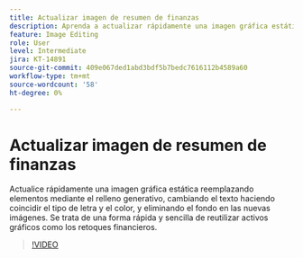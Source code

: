 ```yaml
---
title: Actualizar imagen de resumen de finanzas
description: Aprenda a actualizar rápidamente una imagen gráfica estática
feature: Image Editing
role: User
level: Intermediate
jira: KT-14891
source-git-commit: 409e067ded1abd3bdf5b7bedc7616112b4589a60
workflow-type: tm+mt
source-wordcount: '58'
ht-degree: 0%

---
```


# Actualizar imagen de resumen de finanzas

Actualice rápidamente una imagen gráfica estática reemplazando elementos mediante el relleno generativo, cambiando el texto haciendo coincidir el tipo de letra y el color, y eliminando el fondo en las nuevas imágenes. Se trata de una forma rápida y sencilla de reutilizar activos gráficos como los retoques financieros.

>[!VIDEO](https://video.tv.adobe.com/v/3427116?quality=12&learn=on&hidetitle=true)
